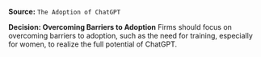 **Source:** `The Adoption of ChatGPT`

**Decision: Overcoming Barriers to Adoption**
Firms should focus on overcoming barriers to adoption, such as the need for training, especially for women, to realize the full potential of ChatGPT.
